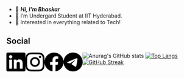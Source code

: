 - 👋 <b><i>Hi, I’m Bhaskar</i></b>
- 👀 I’m Undergard Student at IIT Hyderabad.
- 🌱 Interested in everything related to Tech!


<h2>Social</h2>
<a href="https://www.linkedin.com/in/bhaskaraa45/" target="blank"><img align="left" src="https://github.com/bhaskaraa45/bhaskaraa45/blob/main/icons/linkedin.svg" height="50" ></a> <a href="https://www.instagram.com/bhaskar_aa45/" target="blank"><img align="left" src="https://github.com/bhaskaraa45/bhaskaraa45/blob/main/icons/instagram.svg" height="50" ></a>   <a href="https://www.facebook.com/bhaskar45aa/" target="blank"><img align="left" src="https://github.com/bhaskaraa45/bhaskaraa45/blob/main/icons/facebook.svg" height="50" ></a>     <a href="https://www.t.me/bhaskar_aa45/" target="blank"><img align="left" src="https://github.com/bhaskaraa45/bhaskaraa45/blob/main/icons/telegram.svg" height="50" ></a> 






![Anurag's GitHub stats](https://github-readme-stats.vercel.app/api?username=bhaskaraa45&count_private=true&show_icons=true&theme=transparent)                                                          [![Top Langs](https://github-readme-stats.vercel.app/api/top-langs/?username=bhaskaraa45)](https://github.com/anuraghazra/github-readme-stats)
[![GitHub Streak](https://github-readme-streak-stats.herokuapp.com?user=bhaskaraa45)](https://git.io/streak-stats)



<!---
bhaskaraa45/bhaskaraa45 is a ✨ special ✨ repository because its `README.md` (this file) appears on your GitHub profile.
You can click the Preview link to take a look at your changes.
--->
